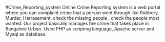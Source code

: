 #Crime_Reporting_system
Online Crime Reporting system is a web portal where you can complaint crime that a person went through like Robbery, Murder, Harrasement, check the missing people , check the people most wanted. Our project basically manages the crime that takes place in Bangalore Urban. Used PHP as scripting language, Apache server and Mysql as database.
